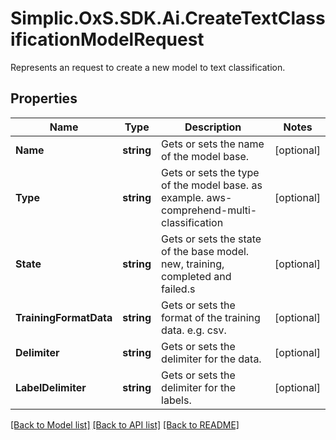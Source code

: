 # Simplic.OxS.SDK.Ai.CreateTextClassificationModelRequest
Represents an request to create a new model to text classification.

## Properties

Name | Type | Description | Notes
------------ | ------------- | ------------- | -------------
**Name** | **string** | Gets or sets the name of the model base. | [optional] 
**Type** | **string** | Gets or sets the type of the model base.  as example. aws-comprehend-multi-classification | [optional] 
**State** | **string** | Gets or sets the state of the base model.  new, training, completed and failed.s | [optional] 
**TrainingFormatData** | **string** | Gets or sets the format of the training data.  e.g. csv. | [optional] 
**Delimiter** | **string** | Gets or sets the delimiter for the data. | [optional] 
**LabelDelimiter** | **string** | Gets or sets the delimiter for the labels. | [optional] 

[[Back to Model list]](../README.md#documentation-for-models) [[Back to API list]](../README.md#documentation-for-api-endpoints) [[Back to README]](../README.md)

